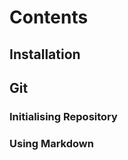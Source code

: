 Contents
===========
Installation
------------

Git
----
### Initialising Repository



### Using Markdown

